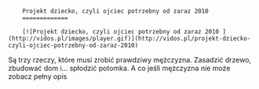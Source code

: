 
        Projekt dziecko, czyli ojciec potrzebny od zaraz 2010 
        =============
        
        [![Projekt dziecko, czyli ojciec potrzebny od zaraz 2010 ](http://vidos.pl/images/player.gif)](http://vidos.pl/projekt-dziecko-czyli-ojciec-potrzebny-od-zaraz-2010)
        
        
 Są trzy rzeczy, które musi zrobić prawdziwy mężczyzna. Zasadzić drzewo, zbudować dom i... spłodzić potomka. A co jeśli mężczyzna nie może zobacz pełny opis
    